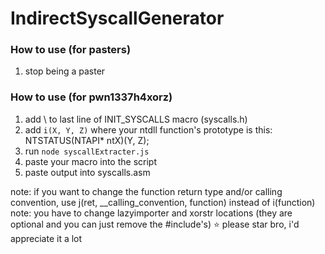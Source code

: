# IndirectSyscallGenerator
### How to use (for pasters)
1. stop being a paster
### How to use (for pwn1337h4xorz)
1. add \ to last line of INIT_SYSCALLS macro (syscalls.h)
1. add `i(X, Y, Z)` where your ntdll function's prototype is this: NTSTATUS(NTAPI* ntX)(Y, Z);
1. run `node syscallExtracter.js`
1. paste your macro into the script
1. paste output into syscalls.asm

note: if you want to change the function return type and/or calling convention, use j(ret, __calling_convention, function) instead of i(function)<br>
note: you have to change lazyimporter and xorstr locations (they are optional and you can just remove the #include's)
⭐ please star bro, i'd appreciate it a lot
